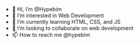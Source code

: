 - 👋 Hi, I’m @Hypebim
- 👀 I’m interested in Web Development
- 🌱 I’m currently learning HTML, CSS, and JS
- 💞️ I’m looking to collaborate on web development
- 📫 How to reach me @hypebim

<!---
Hypebim/Hypebim is a ✨ special ✨ repository because its `README.md` (this file) appears on your GitHub profile.
You can click the Preview link to take a look at your changes.
--->
